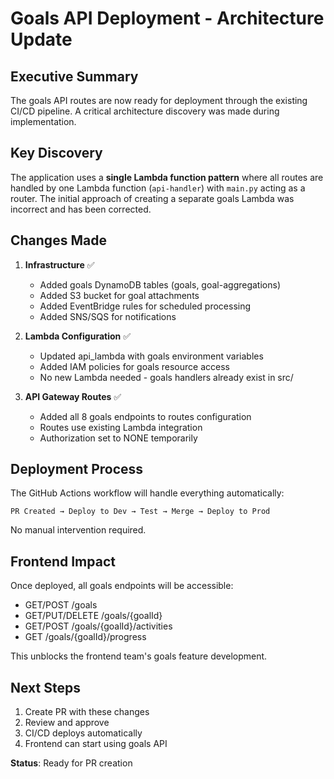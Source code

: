 # Goals API Deployment - Architecture Update

## Executive Summary

The goals API routes are now ready for deployment through the existing CI/CD pipeline. A critical architecture discovery was made during implementation.

## Key Discovery

The application uses a **single Lambda function pattern** where all routes are handled by one Lambda function (`api-handler`) with `main.py` acting as a router. The initial approach of creating a separate goals Lambda was incorrect and has been corrected.

## Changes Made

1. **Infrastructure** ✅
   - Added goals DynamoDB tables (goals, goal-aggregations)
   - Added S3 bucket for goal attachments
   - Added EventBridge rules for scheduled processing
   - Added SNS/SQS for notifications

2. **Lambda Configuration** ✅
   - Updated api_lambda with goals environment variables
   - Added IAM policies for goals resource access
   - No new Lambda needed - goals handlers already exist in src/

3. **API Gateway Routes** ✅
   - Added all 8 goals endpoints to routes configuration
   - Routes use existing Lambda integration
   - Authorization set to NONE temporarily

## Deployment Process

The GitHub Actions workflow will handle everything automatically:

```
PR Created → Deploy to Dev → Test → Merge → Deploy to Prod
```

No manual intervention required.

## Frontend Impact

Once deployed, all goals endpoints will be accessible:
- GET/POST /goals
- GET/PUT/DELETE /goals/{goalId}
- GET/POST /goals/{goalId}/activities
- GET /goals/{goalId}/progress

This unblocks the frontend team's goals feature development.

## Next Steps

1. Create PR with these changes
2. Review and approve
3. CI/CD deploys automatically
4. Frontend can start using goals API

**Status**: Ready for PR creation
